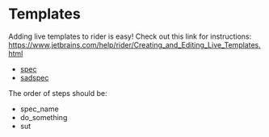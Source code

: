 # Templates

Adding live templates to rider is easy! Check out this link for instructions: https://www.jetbrains.com/help/rider/Creating_and_Editing_Live_Templates.html

- [spec](spec.cs)
- [sadspec](sadspec.cs)

The order of steps should be:
- spec_name
- do_something
- sut
